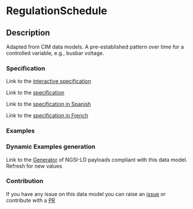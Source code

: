 # RegulationSchedule

## Description 

Adapted from CIM data models. A pre-established pattern over time for a controlled variable, e.g., busbar voltage.
### Specification

Link to the [interactive specification](https://swagger.lab.fiware.org/?url=https://smart-data-models.github.io/dataModel.EnergyCIM/RegulationSchedule/swagger.yaml)

Link to the [specification](https://smart-data-models.github.io/dataModel.EnergyCIM/RegulationSchedule/doc/spec.md)

Link to the [specification in Spanish](https://smart-data-models.github.io/dataModel.EnergyCIM/RegulationSchedule/doc/spec_ES.md)

Link to the [specification in French](https://smart-data-models.github.io/dataModel.EnergyCIM/RegulationSchedule/doc/spec_FR.md)
### Examples
### Dynamic Examples generation

Link to the [Generator](https://smartdatamodels.org/extra/ngsi-ld_generator_v0.91.php?schemaUrl=https://raw.githubusercontent.com/smart-data-models/dataModel.EnergyCIM/master/RegulationSchedule/schema.json&email=info@smartdatamodels.org) of NGSI-LD payloads compliant with this data model. Refresh for new values
### Contribution

 If you have any issue on this data model you can raise an [issue](https://github.com/smart-data-models/dataModel.EnergyCIM/issues)  or contribute with a [PR](https://github.com/smart-data-models/dataModel.EnergyCIM/pulls)